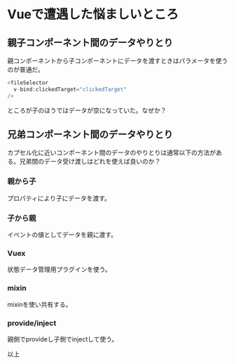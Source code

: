 # Vueで遭遇した悩ましいところ

## 親子コンポーネント間のデータやりとり

親コンポーネントから子コンポーネントにデータを渡すときはパラメータを使うのが普通だ。

```js
<fileSelector
  v-bind:clickedTarget="clickedTarget"
/>
```
ところが子のほうではデータが空になっていた。なぜか？


## 兄弟コンポーネント間のデータやりとり

カプセル化に近いコンポーネント間のデータのやりとりは通常以下の方法がある。兄弟間のデータ受け渡しはどれを使えば良いのか？

### 親から子

プロパティにより子にデータを渡す。

### 子から親

イベントの値としてデータを親に渡す。

### Vuex

状態データ管理用プラグインを使う。

### mixin

mixinを使い共有する。

### provide/inject

親側でprovideし子側でinjectして使う。

以上
